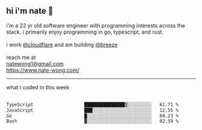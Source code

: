 ## hi i'm nate 👋
i'm a 22 yr old software engineer with programming interests across the stack. i primarily enjoy programming in go, typescript, and rust.
<br /><br />
i work [@cloudflare](https://www.github.com/cloudflare) and am building  [@breeze](https://www.github.com/breeze-jobs)
<br />
<br />
reach me at <br />
natewong1@gmail.com <br/>
https://www.nate-wong.com/

<hr />
what i coded in this week <br /><br />
<!--START_SECTION:waka-->

```txt
TypeScript                   ███████████████▒░░░░░░░░░   61.71 %
JavaScript                   ███░░░░░░░░░░░░░░░░░░░░░░   12.55 %
Go                           █░░░░░░░░░░░░░░░░░░░░░░░░   04.23 %
Bash                         ▓░░░░░░░░░░░░░░░░░░░░░░░░   02.59 %
```

<!--END_SECTION:waka-->
